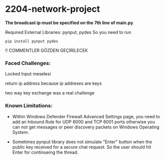 # 2204-network-project

**The broadcast ip must be specified on the 7th line of main.py**

Required External Libraries: pynput, pydes
So you need to run
```shell
pip install pynput pydes
```

!! COMMENTLER GÖZDEN GEÇİRİLECEK


### Faced Challenges:

Locked Input meselesi

return ip address because ip addreses are keys

two way key exchange was a real challenge

### Known Limitations:

* Within Windows Defender Firewall Advanced Settings page, you need to add an Inbound Rule for UDP 6000 and TCP 6001 ports otherwise you can not get messages or peer discovery packets on Windows Operating System.

* Sometimes pynput library does not simulate "Enter" button when the public key received for a secure chat request. So the user should hit Enter for continueing the thread.